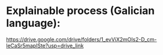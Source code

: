 # Explainable process (Galician language): 

https://drive.google.com/drive/folders/1_evViX2mOIs2-D_cm-leCaSr5mapISte?usp=drive_link
